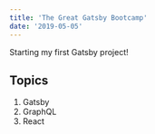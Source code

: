 ```yaml
---
title: 'The Great Gatsby Bootcamp'
date: '2019-05-05'
---
```


Starting my first Gatsby project!

## Topics

1. Gatsby
2. GraphQL
3. React